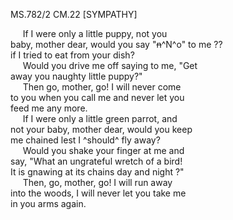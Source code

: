 MS.782/2 CM.22 [SYMPATHY] 

&nbsp;&nbsp;&nbsp;&nbsp;&nbsp;If I were only a little puppy, not you \
baby, mother dear, would you say "~~n~~^N^o" to me ?? \
if I tried to eat from your dish? \
&nbsp;&nbsp;&nbsp;&nbsp;&nbsp;Would you drive me off saying to me, "Get \
away you naughty little puppy?" \
&nbsp;&nbsp;&nbsp;&nbsp;&nbsp;Then go, mother, go! I will never come \
to you when you call me and never let you \
feed me any more. \
&nbsp;&nbsp;&nbsp;&nbsp;&nbsp;If I were only a little green parrot, and \
not your baby, mother dear, would you keep \
me chained lest I ^should^ fly away? \
&nbsp;&nbsp;&nbsp;&nbsp;&nbsp;Would you shake your finger at me and \
say, "What an ungrateful wretch of a bird! \
It is gnawing at its chains day and night ?" \
&nbsp;&nbsp;&nbsp;&nbsp;&nbsp;Then, go, mother, go!  I will run away \
into the woods, I will never let you take me \
in you arms again.
